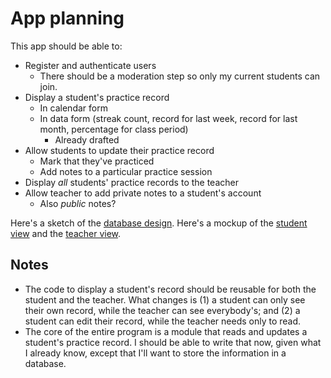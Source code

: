 # App planning

This app should be able to:

* Register and authenticate users
  * There should be a moderation step so only my current students can join.
* Display a student's practice record
  * In calendar form
  * In data form (streak count, record for last week, record for last month, percentage for class period)
    * Already drafted
* Allow students to update their practice record
  * Mark that they've practiced
  * Add notes to a particular practice session
* Display _all_ students' practice records to the teacher
* Allow teacher to add private notes to a student's account
  * Also _public_ notes?

Here's a sketch of the [database design](./databasedesign.md). Here's a mockup of the [student view](./mockup.html) and the [teacher view](./mockup-backend.html).

## Notes

* The code to display a student's record should be reusable for both the student and the teacher. What changes is (1) a student can only see their own record, while the teacher can see everybody's; and (2) a student can edit their record, while the teacher needs only to read.
* The core of the entire program is a module that reads and updates a student's practice record. I should be able to write that now, given what I already know, except that I'll want to store the information in a database.